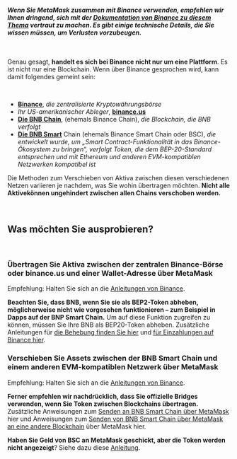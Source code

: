 #### *Wenn Sie MetaMask zusammen mit Binance verwenden, empfehlen wir Ihnen dringend, sich mit der [Dokumentation von Binance zu diesem Thema](https://docs.binance.org/smart-chain/wallet/metamask.html) vertraut zu machen. Es gibt einige technische Details, die Sie wissen müssen, **um Verlusten vorzubeugen.***


 


Genau gesagt, **handelt es sich bei Binance nicht nur um eine Plattform**. Es ist nicht nur eine Blockchain. Wenn über Binance gesprochen wird, kann damit folgendes gemeint sein:


 


* [**Binance**](https://www.binance.com/en), *die zentralisierte Kryptowährungsbörse*
* *Ihr US-amerikanischer Ableger*, [**binance.us**](https://www.binance.us/en/home)
* [**Die BNB Chain**](https://www.binance.com/en/blog/all/binance-chain-blockchain-for-exchanging-the-world-304219301536473088), (ehemals Binance Chain), *die Blockchain, die BNB verfolgt*
* [**Die BNB Smart**](https://www.binance.org/en/smartChain) Chain (ehemals Binance Smart Chain oder BSC), *die entwickelt wurde, um „Smart Contract-Funktionalität in das Binance-Ökosystem zu bringen“, verfolgt Token, die dem BEP-20-Standard entsprechen und mit Ethereum und anderen EVM-kompatiblen Netzwerken kompatibel ist*


Die Methoden zum Verschieben von Aktiva zwischen diesen verschiedenen Netzen variieren je nachdem, was Sie wohin übertragen möchten. **Nicht alle Aktivekönnen ungehindert zwischen allen Chains verschoben werden.**


 


Was möchten Sie ausprobieren?
-----------------------------


 


### Übertragen Sie Aktiva zwischen der zentralen Binance-Börse oder binance.us und einer Wallet-Adresse über MetaMask


Empfehlung: Halten Sie sich an die [Anleitungen von Binance](https://www.binance.com/en/support/faq/115003670492). 


**Beachten Sie, dass BNB, wenn Sie sie als BEP2-Token abheben, möglicherweise nicht wie vorgesehen funktionieren – zum Beispiel in Dapps auf der BNP Smart Chain.** Um auf diese Funktion zugreifen zu können, müssen Sie Ihre BNB als BEP20-Token abheben. Zusätzliche Anleitungen für [die Behebung finden Sie hier](https://support.metamask.io/hc/en-us/articles/4416069050011) und [für Einzahlungen auf Binance hier](https://support.metamask.io/hc/en-us/articles/4411972525851).  
  



### Verschieben Sie Assets zwischen der BNB Smart Chain und einem anderen EVM-kompatiblen Netzwerk über MetaMask


Empfehlung: Halten Sie sich an die [Anleitungen von Binance](https://academy.binance.com/en/articles/how-to-recover-crypto-transferred-to-the-wrong-network-on-binance). 


**Ferner empfehlen wir nachdrücklich, dass Sie offizielle Bridges verwenden, wenn Sie Token zwischen Blockchains übertragen.** Zusätzliche Anweisungen zum [Senden an BNB Smart Chain über MetaMask](https://support.metamask.io/hc/en-us/articles/360059408871) hier und Anweisungen zum [Senden von BNB Smart Chain über MetaMask an eine andere Blockchain](https://support.metamask.io/hc/en-us/articles/4404464724635) über MetaMask hier.


**Haben Sie Geld von BSC an MetaMask geschickt, aber die Token werden nicht angezeigt**? Siehe dazu diese [Anleitung](https://support.metamask.io/hc/en-us/articles/360059876052).


 

